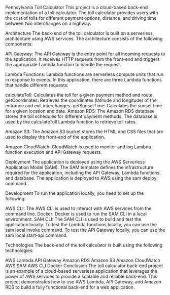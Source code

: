 Pennsylvania Toll Calculator 
This project is a cloud-based back-end implementation of a toll calculator. The toll calculator provides users with the cost of tolls for different payment options, distance, and driving time between two interchanges on a highway.

Architecture
The back-end of the toll calculator is built on a serverless architecture using AWS services. The architecture consists of the following components:

API Gateway: The API Gateway is the entry point for all incoming requests to the application. It receives HTTP requests from the front-end and triggers the appropriate Lambda function to handle the request.

Lambda Functions: Lambda functions are serverless compute units that run in response to events. In this application, there are three Lambda functions that handle different requests:

calculateToll: Calculates the toll for a given payment method and route.
getCoordinates: Retrieves the coordinates (latitude and longitude) of the entrance and exit interchanges.
getSunsetTime: Calculates the sunset time for a given location and date.
Amazon RDS: The Amazon RDS database stores the toll schedules for different payment methods. The database is used by the calculateToll Lambda function to retrieve toll rates.

Amazon S3: The Amazon S3 bucket stores the HTML and CSS files that are used to display the front-end of the application.

Amazon CloudWatch: CloudWatch is used to monitor and log Lambda function execution and API Gateway requests.

Deployment
The application is deployed using the AWS Serverless Application Model (SAM). The SAM template defines the infrastructure required for the application, including the API Gateway, Lambda functions, and database. The application is deployed to AWS using the sam deploy command.

Development
To run the application locally, you need to set up the following:

AWS CLI: The AWS CLI is used to interact with AWS services from the command line.
Docker: Docker is used to run the SAM CLI in a local environment.
SAM CLI: The SAM CLI is used to build and test the application locally.
To test the Lambda functions locally, you can use the sam local invoke command. To test the API Gateway locally, you can use the sam local start-api command.

Technologies
The back-end of the toll calculator is built using the following technologies:

AWS Lambda
API Gateway
Amazon RDS
Amazon S3
Amazon CloudWatch
AWS SAM
AWS CLI
Docker
Conclusion
The toll calculator back-end project is an example of a cloud-based serverless application that leverages the power of AWS services to provide a scalable and reliable back-end. This project demonstrates how to use AWS Lambda, API Gateway, and Amazon RDS to build a fully functional back-end for a web application.



